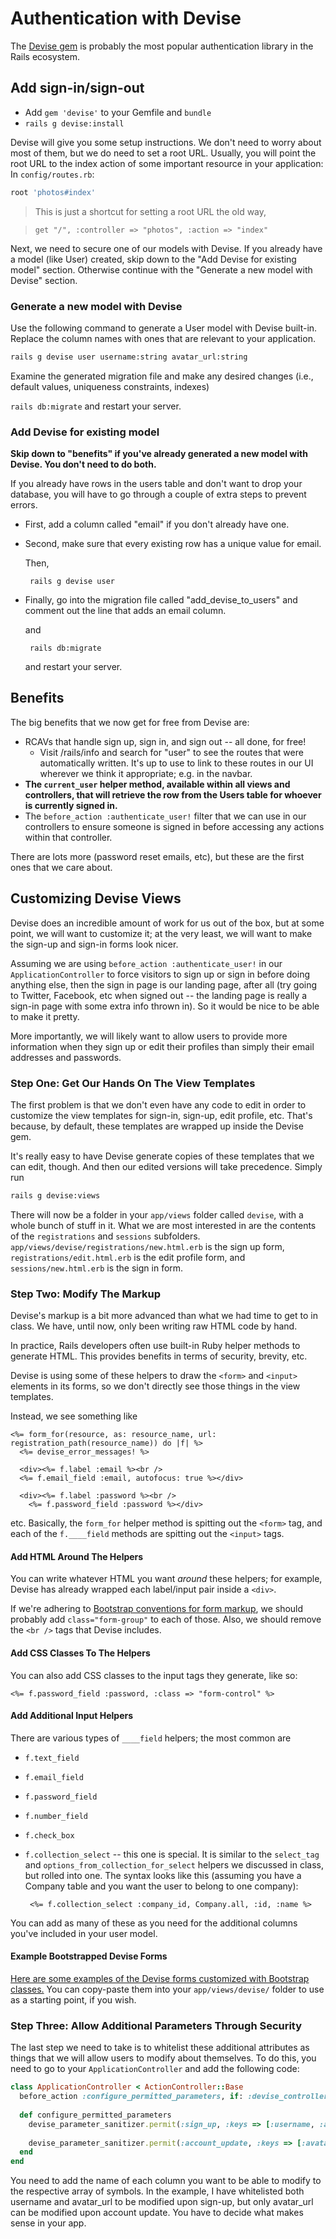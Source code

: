 # Authentication with Devise

The [Devise gem][2] is probably the most popular authentication library in the Rails ecosystem.

## Add sign-in/sign-out

 - Add `gem 'devise'` to your Gemfile and `bundle`
 - `rails g devise:install`

Devise will give you some setup instructions. We don't need to worry about most of them, but we do need to set a root URL. Usually, you will point the root URL to the index action of some important resource in your application: In `config/routes.rb`:

```ruby
root 'photos#index'
```

> This is just a shortcut for setting a root URL the old way,

>     get "/", :controller => "photos", :action => "index"

Next, we need to secure one of our models with Devise. If you already have a model (like User) created, skip down to the "Add Devise for existing model" section. Otherwise continue with the "Generate a new model with Devise" section. 

### Generate a new model with Devise

Use the following command to generate a User model with Devise built-in. Replace the column names with ones that are relevant to your application. 

```bash
rails g devise user username:string avatar_url:string
```

Examine the generated migration file and make any desired changes (i.e., default values, uniqueness constraints, indexes)

`rails db:migrate` and restart your server.

### Add Devise for existing model

**Skip down to "benefits" if you've already generated a new model with Devise. You don't need to do both.**

If you already have rows in the users table and don't want to drop your database, you will have to go through a couple of extra steps to prevent errors.

 - First, add a column called "email" if you don't already have one.
 - Second, make sure that every existing row has a unique value for email.

    Then,

        rails g devise user

 - Finally, go into the migration file called "add_devise_to_users" and comment out the line that adds an email column.

    and

        rails db:migrate

    and restart your server.

## Benefits

The big benefits that we now get for free from Devise are:

 - RCAVs that handle sign up, sign in, and sign out -- all done, for free!
    - Visit /rails/info and search for "user" to see the routes that were automatically written. It's up to use to link to these routes in our UI wherever we think it appropriate; e.g. in the navbar.
 - **The `current_user` helper method, available within all views and controllers, that will retrieve the row from the Users table for whoever is currently signed in.**
 - The `before_action :authenticate_user!` filter that we can use in our controllers to ensure someone is signed in before accessing any actions within that controller.

There are lots more (password reset emails, etc), but these are the first ones that we care about.

## Customizing Devise Views

Devise does an incredible amount of work for us out of the box, but at some point, we will want to customize it; at the very least, we will want to make the sign-up and sign-in forms look nicer.

Assuming we are using `before_action :authenticate_user!` in our `ApplicationController` to force visitors to sign up or sign in before doing anything else, then the sign in page is our landing page, after all (try going to Twitter, Facebook, etc when signed out -- the landing page is really a sign-in page with some extra info thrown in). So it would be nice to be able to make it pretty.

More importantly, we will likely want to allow users to provide more information when they sign up or edit their profiles than simply their email addresses and passwords.

### Step One: Get Our Hands On The View Templates

The first problem is that we don't even have any code to edit in order to customize the view templates for sign-in, sign-up, edit profile, etc. That's because, by default, these templates are wrapped up inside the Devise gem.

It's really easy to have Devise generate copies of these templates that we can edit, though. And then our edited versions will take precedence. Simply run

```bash
rails g devise:views
```

There will now be a folder in your `app/views` folder called `devise`, with a whole bunch of stuff in it. What we are most interested in are the contents of the `registrations` and `sessions` subfolders. `app/views/devise/registrations/new.html.erb` is the sign up form, `registrations/edit.html.erb` is the edit profile form, and `sessions/new.html.erb` is the sign in form.

### Step Two: Modify The Markup

Devise's markup is a bit more advanced than what we had time to get to in class. We have, until now, only been writing raw HTML code by hand.

In practice, Rails developers often use built-in Ruby helper methods to generate HTML. This provides benefits in terms of security, brevity, etc.

Devise is using some of these helpers to draw the `<form>` and `<input>` elements in its forms, so we don't directly see those things in the view templates.

Instead, we see something like

```erb
<%= form_for(resource, as: resource_name, url: registration_path(resource_name)) do |f| %>
  <%= devise_error_messages! %>

  <div><%= f.label :email %><br />
  <%= f.email_field :email, autofocus: true %></div>

  <div><%= f.label :password %><br />
    <%= f.password_field :password %></div>
```

etc. Basically, the `form_for` helper method is spitting out the `<form>` tag, and each of the `f.____field` methods are spitting out the `<input>` tags.

#### Add HTML Around The Helpers

You can write whatever HTML you want *around* these helpers; for example, Devise has already wrapped each label/input pair inside a `<div>`.

If we're adhering to [Bootstrap conventions for form markup][1], we should probably add `class="form-group"` to each of those. Also, we should remove the `<br />` tags that Devise includes.

#### Add CSS Classes To The Helpers

You can also add CSS classes to the input tags they generate, like so:

```erb
<%= f.password_field :password, :class => "form-control" %>
```

#### Add Additional Input Helpers
    
There are various types of `____field` helpers; the most common are

 - `f.text_field`
 - `f.email_field`
 - `f.password_field`
 - `f.number_field`
 - `f.check_box`
 - `f.collection_select` -- this one is special. It is similar to the `select_tag` and `options_from_collection_for_select` helpers we discussed in class, but rolled into one. The syntax looks like this (assuming you have a Company table and you want the user to belong to one company):

        <%= f.collection_select :company_id, Company.all, :id, :name %>

You can add as many of these as you need for the additional columns you've included in your user model.

#### Example Bootstrapped Devise Forms

[Here are some examples of the Devise forms customized with Bootstrap classes.](https://github.com/firstdraft/bootstrapped_devise_forms) You can copy-paste them into your `app/views/devise/` folder to use as a starting point, if you wish.

### Step Three: Allow Additional Parameters Through Security

The last step we need to take is to whitelist these additional attributes as things that we will allow users to modify about themselves. To do this, you need to go to your `ApplicationController` and add the following code:

```ruby
class ApplicationController < ActionController::Base
  before_action :configure_permitted_parameters, if: :devise_controller?
  
  def configure_permitted_parameters
    devise_parameter_sanitizer.permit(:sign_up, :keys => [:username, :avatar_url])
    
    devise_parameter_sanitizer.permit(:account_update, :keys => [:avatar_url])
  end
end
```

You need to add the name of each column you want to be able to modify to the respective array of symbols. In the example, I have whitelisted both username and avatar_url to be modified upon sign-up, but only avatar_url can be modified upon account update. You have to decide what makes sense in your app.

  [1]: http://getbootstrap.com/css/#forms
  [2]: https://github.com/plataformatec/devise
